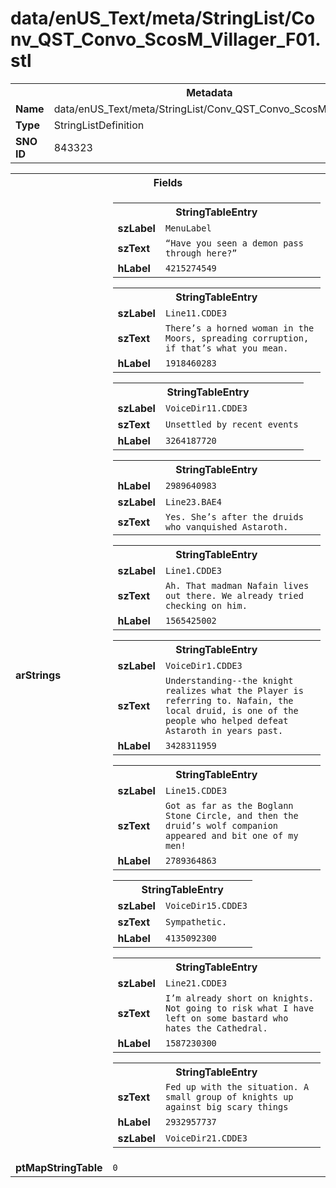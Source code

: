 <h1>data/enUS_Text/meta/StringList/Conv_QST_Convo_ScosM_Villager_F01.stl</h1><table><tr><th colspan="100%">Metadata</th></tr><tr><td><b>Name</b></td><td>data/enUS_Text/meta/StringList/Conv_QST_Convo_ScosM_Villager_F01.stl</td></tr><tr><td><b>Type</b></td><td>StringListDefinition</td></tr><tr><td><b>SNO ID</b></td><td>843323</td></tr></table>

<table><tr><th colspan="100%">Fields</th></tr><tr><td><b>arStrings</b></td><td><table><tr><th colspan="100%">StringTableEntry</th></tr><tr><td><b>szLabel</b></td><td><code>MenuLabel</code></td></tr><tr><td><b>szText</b></td><td><code>“Have you seen a demon pass through here?” </code></td></tr><tr><td><b>hLabel</b></td><td><code>4215274549</code></td></tr></table>


<table><tr><th colspan="100%">StringTableEntry</th></tr><tr><td><b>szLabel</b></td><td><code>Line11.CDDE3</code></td></tr><tr><td><b>szText</b></td><td><code>There’s a horned woman in the Moors, spreading corruption, if that’s what you mean.</code></td></tr><tr><td><b>hLabel</b></td><td><code>1918460283</code></td></tr></table>


<table><tr><th colspan="100%">StringTableEntry</th></tr><tr><td><b>szLabel</b></td><td><code>VoiceDir11.CDDE3</code></td></tr><tr><td><b>szText</b></td><td><code>Unsettled by recent events</code></td></tr><tr><td><b>hLabel</b></td><td><code>3264187720</code></td></tr></table>


<table><tr><th colspan="100%">StringTableEntry</th></tr><tr><td><b>hLabel</b></td><td><code>2989640983</code></td></tr><tr><td><b>szLabel</b></td><td><code>Line23.BAE4</code></td></tr><tr><td><b>szText</b></td><td><code>Yes. She’s after the druids who vanquished Astaroth.</code></td></tr></table>


<table><tr><th colspan="100%">StringTableEntry</th></tr><tr><td><b>szLabel</b></td><td><code>Line1.CDDE3</code></td></tr><tr><td><b>szText</b></td><td><code>Ah. That madman Nafain lives out there. We already tried checking on him.</code></td></tr><tr><td><b>hLabel</b></td><td><code>1565425002</code></td></tr></table>


<table><tr><th colspan="100%">StringTableEntry</th></tr><tr><td><b>szLabel</b></td><td><code>VoiceDir1.CDDE3</code></td></tr><tr><td><b>szText</b></td><td><code>Understanding--the knight realizes what the Player is referring to. Nafain, the local druid, is one of the people who helped defeat Astaroth in years past.</code></td></tr><tr><td><b>hLabel</b></td><td><code>3428311959</code></td></tr></table>


<table><tr><th colspan="100%">StringTableEntry</th></tr><tr><td><b>szLabel</b></td><td><code>Line15.CDDE3</code></td></tr><tr><td><b>szText</b></td><td><code>Got as far as the Boglann Stone Circle, and then the druid’s wolf companion appeared and bit one of my men!</code></td></tr><tr><td><b>hLabel</b></td><td><code>2789364863</code></td></tr></table>


<table><tr><th colspan="100%">StringTableEntry</th></tr><tr><td><b>szLabel</b></td><td><code>VoiceDir15.CDDE3</code></td></tr><tr><td><b>szText</b></td><td><code>Sympathetic.</code></td></tr><tr><td><b>hLabel</b></td><td><code>4135092300</code></td></tr></table>


<table><tr><th colspan="100%">StringTableEntry</th></tr><tr><td><b>szLabel</b></td><td><code>Line21.CDDE3</code></td></tr><tr><td><b>szText</b></td><td><code>I’m already short on knights. Not going to risk what I have left on some bastard who hates the Cathedral.</code></td></tr><tr><td><b>hLabel</b></td><td><code>1587230300</code></td></tr></table>


<table><tr><th colspan="100%">StringTableEntry</th></tr><tr><td><b>szText</b></td><td><code>Fed up with the situation. A small group of knights up against big scary things</code></td></tr><tr><td><b>hLabel</b></td><td><code>2932957737</code></td></tr><tr><td><b>szLabel</b></td><td><code>VoiceDir21.CDDE3</code></td></tr></table>


</td></tr><tr><td><b>ptMapStringTable</b></td><td><code>0</code></td></tr></table>

